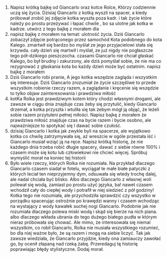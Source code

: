 1. Napisz krótką bajkę od Giancarlo oraz kotce Rolce, Którzy codziennie uczą się życia. Dzisiaj Giancarlo z kotką wyszli na spacer, a kiedy próbował zrobić jej zdjęcie kotka wyszła poza kadr. i tak życie które należy po prostu przeżywać i łapać chwile , bo sa ulotne jak kotka w kadrze. utwórz z tego bajkę z morałem dla
2. napisz bajkę z morałem na temat: ulotność życia. Dziś Giancarlo zobaczył zdjęcie potrąconego przez samochód Kota podobnego do kota Kalego. zmartwił się bardzo bo myślał ze jego przyjacielowi stała się krzywda. cały dzień się martwił i myślał, ze już nigdy nie pogłaszcze tego pół-dzikiego pieszczocha. czasami Giancarlo nie chciał głaskać  Kalego, bo był brudny i zakurzony, ale dziś pomyślał sobie, że nie ma co rezygnować z głaskania kota bo każdy dzień może być ostatnim. napisz bajkę z morałem
3. Dziś Giancarlo robi pranie, A jego kotka wszędzie zagląda i wszystkim się interesuje. Dziś Giancarlo zrozumiał że życie szczęśliwe to przede wszystkim robienie rzeczy razem, a zaglądanie i kręcenie się wszędzie to tylko objaw zainteresowania i prawdziwa miłość
4. kotKa Rolka jest prawdziwym kotem który chodzi własnymi drogami, ale zawsze w ciągu dnia znajduje czas żeby się przytulić, kiedy Giancarlo drzemał, a kotka przyszła i wtuliła się tak żebym mógł ją objąć, że leżeli sobie razem przytuleni pełnej miłości. Napisz bajkę z morałem że prawdziwa miłość znajduje czas na bycie razem i bycie osobno, ale najważniejsze to spotykać się I dawać sobie czułość.
5. dzisiaj Giancarlo i kotka jak zwykle byli na spacerze, ale wyjątkowo kotka co chwilę zatrzymywała się, aż wreszcie w ogóle przestała iść i Giancarlo musiał wziąć ją na ręce. Napisz krótką historię, że nie każdego dnia trzeba robić długie spacery, dawać z siebie równe 100% i czasem może się kotu lub człowiekowi nie chcieć więcej. Spróbuj wymyślić morał na koniec tej historii
6. Było wiele rzeczy, których Rolka nie rozumiała. Na przykład dlaczego Giancarlo czasem siadał w fotelu, wyciągał te małe białe patyczki z których leciał ten nieprzyjemny dym, odsuwała się wtedy trochę dalej, ale nadal chciała być blisko. Albo dlaczego Giancarlo z własnej woli polewał się wodą, zamiast po prostu użyć języka, ba! nawet czasem wchodził cały do ciepłej wody i potrafił w niej siedzieć z pół godziny! Kotka tego nie rozumiała, ale przychodziła sprawdzić czy wszystko w porządku spacerując ostrożnie po krawędzi wanny i czasem wchodząc na wystający z wody kawałek suchej nogi Giancarlo. Podobnie jak nie rozumiała dlaczego polewa miski wodą i skąd się bierze na nich piana. albo dlaczego wkłada ubrania do tego dużego białego pudła w którym nieraz próbowała się chować. Ale mimo, że interesowała się niemal wszystkim, co robił Giancarlo, Rolka nie musiała wszystkiego rozumieć, bo dla niej ważne było, że są razem i mogą na siebie liczyć. Tak jak zawsze wiedziała, że Giancarlo przyjdzie, kiedy ona zamiauczy zawołać go, by ocenił złapaną nad rzeką żabę. Przeredaguj tę historię poprawiając błędy stylistyczne. Dodaj morał.